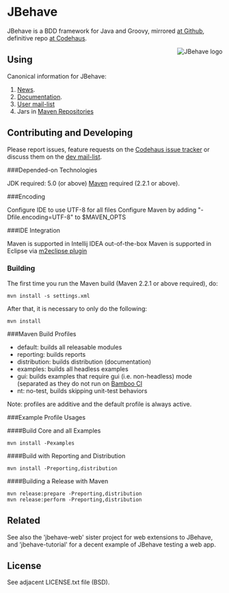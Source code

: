 # JBehave

JBehave is a BDD framework for Java and Groovy, mirrored [at Github](https://github.com/jbehave/jbehave-core), definitive repo [at Codehaus](http://xircles.codehaus.org/projects/jbehave).

<img src="http://jbehave.org/reference/preview/images/jbehave-logo.png" alt="JBehave logo" align="right" />

## Using

Canonical information for JBehave:

1. [News](http://jbehave.org).
2. [Documentation](http://jbehave.org/documentation/).
3. [User mail-list](http://xircles.codehaus.org/lists/user@jbehave.codehaus.org)
4. Jars in [Maven Repositories](http://mvnrepository.com/search.html?query=jbehave)

## Contributing and Developing

Please report issues, feature requests on the [Codehaus issue
tracker](http://jira.codehaus.org/browse/JBEHAVE) or discuss them on the
[dev mail-list](http://xircles.codehaus.org/lists/dev@jbehave.codehaus.org). 

###Depended-on Technologies

JDK required: 5.0 (or above)
[Maven](http://maven.apache.org) required (2.2.1 or above).

###Encoding

Configure IDE to use UTF-8 for all files
Configure Maven by adding "-Dfile.encoding=UTF-8" to $MAVEN_OPTS 
 
###IDE Integration

Maven is supported in Intellij IDEA out-of-the-box 
Maven is supported in Eclipse via [m2eclipse plugin](http://m2eclipse.sonatype.org/)

### Building

The first time you run the Maven build (Maven 2.2.1 or above required), do:

    mvn install -s settings.xml

After that, it is necessary to only do the following:

    mvn install

###Maven Build Profiles

- default: builds all releasable modules
- reporting: builds reports
- distribution: builds distribution (documentation)
- examples: builds all headless examples
- gui: builds examples that require gui (i.e. non-headless) mode (separated as they do not run on [Bamboo CI](http://builds.codehaus.org/browse/JBEHAVE)
- nt: no-test, builds skipping unit-test behaviors 

Note:  profiles are additive and the default profile is always active.

###Example Profile Usages

####Build Core and all Examples

    mvn install -Pexamples

####Build with Reporting and Distribution

    mvn install -Preporting,distribution 

####Building a Release with Maven

    mvn release:prepare -Preporting,distribution 
    mvn release:perform -Preporting,distribution

## Related

See also the 'jbehave-web' sister project for web extensions to JBehave, and 'jbehave-tutorial' for a decent example of JBehave testing a web app.

## License

See adjacent LICENSE.txt file (BSD).  